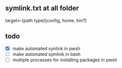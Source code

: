 ## symlink.txt at all folder

target<-{path type}[config, home, bin?]

## todo

- [x] make automated synlink in pwsh
- [ ] make automated symlink in bash
- [ ] multiple processes for installing packages in pwsh
